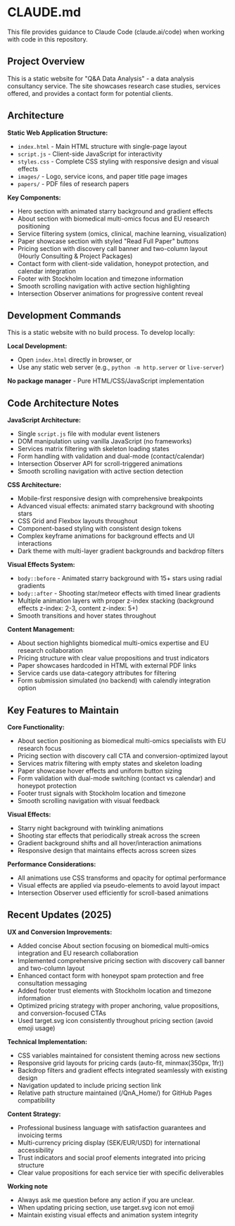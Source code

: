 # CLAUDE.md

This file provides guidance to Claude Code (claude.ai/code) when working with code in this repository.

## Project Overview

This is a static website for "Q&A Data Analysis" - a data analysis consultancy service. The site showcases research case studies, services offered, and provides a contact form for potential clients.

## Architecture

**Static Web Application Structure:**
- `index.html` - Main HTML structure with single-page layout
- `script.js` - Client-side JavaScript for interactivity  
- `styles.css` - Complete CSS styling with responsive design and visual effects
- `images/` - Logo, service icons, and paper title page images
- `papers/` - PDF files of research papers

**Key Components:**
- Hero section with animated starry background and gradient effects
- About section with biomedical multi-omics focus and EU research positioning
- Service filtering system (omics, clinical, machine learning, visualization)
- Paper showcase section with styled "Read Full Paper" buttons
- Pricing section with discovery call banner and two-column layout (Hourly Consulting & Project Packages)
- Contact form with client-side validation, honeypot protection, and calendar integration
- Footer with Stockholm location and timezone information
- Smooth scrolling navigation with active section highlighting
- Intersection Observer animations for progressive content reveal

## Development Commands

This is a static website with no build process. To develop locally:

**Local Development:**
- Open `index.html` directly in browser, or
- Use any static web server (e.g., `python -m http.server` or `live-server`)

**No package manager** - Pure HTML/CSS/JavaScript implementation

## Code Architecture Notes

**JavaScript Architecture:**
- Single `script.js` file with modular event listeners
- DOM manipulation using vanilla JavaScript (no frameworks)
- Services matrix filtering with skeleton loading states
- Form handling with validation and dual-mode (contact/calendar)
- Intersection Observer API for scroll-triggered animations
- Smooth scrolling navigation with active section detection

**CSS Architecture:**
- Mobile-first responsive design with comprehensive breakpoints
- Advanced visual effects: animated starry background with shooting stars
- CSS Grid and Flexbox layouts throughout
- Component-based styling with consistent design tokens
- Complex keyframe animations for background effects and UI interactions
- Dark theme with multi-layer gradient backgrounds and backdrop filters

**Visual Effects System:**
- `body::before` - Animated starry background with 15+ stars using radial gradients
- `body::after` - Shooting star/meteor effects with timed linear gradients
- Multiple animation layers with proper z-index stacking (background effects z-index: 2-3, content z-index: 5+)
- Smooth transitions and hover states throughout

**Content Management:**
- About section highlights biomedical multi-omics expertise and EU research collaboration
- Pricing structure with clear value propositions and trust indicators
- Paper showcases hardcoded in HTML with external PDF links
- Service cards use data-category attributes for filtering
- Form submission simulated (no backend) with calendly integration option

## Key Features to Maintain

**Core Functionality:**
- About section positioning as biomedical multi-omics specialists with EU research focus
- Pricing section with discovery call CTA and conversion-optimized layout
- Services matrix filtering with empty states and skeleton loading
- Paper showcase hover effects and uniform button sizing
- Form validation with dual-mode switching (contact vs calendar) and honeypot protection
- Footer trust signals with Stockholm location and timezone
- Smooth scrolling navigation with visual feedback

**Visual Effects:**
- Starry night background with twinkling animations
- Shooting star effects that periodically streak across the screen
- Gradient background shifts and all hover/interaction animations
- Responsive design that maintains effects across screen sizes

**Performance Considerations:**
- All animations use CSS transforms and opacity for optimal performance
- Visual effects are applied via pseudo-elements to avoid layout impact
- Intersection Observer used efficiently for scroll-based animations

## Recent Updates (2025)

**UX and Conversion Improvements:**
- Added concise About section focusing on biomedical multi-omics integration and EU research collaboration
- Implemented comprehensive pricing section with discovery call banner and two-column layout
- Enhanced contact form with honeypot spam protection and free consultation messaging
- Added footer trust elements with Stockholm location and timezone information
- Optimized pricing strategy with proper anchoring, value propositions, and conversion-focused CTAs
- Used target.svg icon consistently throughout pricing section (avoid emoji usage)

**Technical Implementation:**
- CSS variables maintained for consistent theming across new sections
- Responsive grid layouts for pricing cards (auto-fit, minmax(350px, 1fr))
- Backdrop filters and gradient effects integrated seamlessly with existing design
- Navigation updated to include pricing section link
- Relative path structure maintained (/QnA_Home/) for GitHub Pages compatibility

**Content Strategy:**
- Professional business language with satisfaction guarantees and invoicing terms
- Multi-currency pricing display (SEK/EUR/USD) for international accessibility  
- Trust indicators and social proof elements integrated into pricing structure
- Clear value propositions for each service tier with specific deliverables

**Working note**
- Always ask me question before any action if you are unclear.
- When updating pricing section, use target.svg icon not emoji
- Maintain existing visual effects and animation system integrity